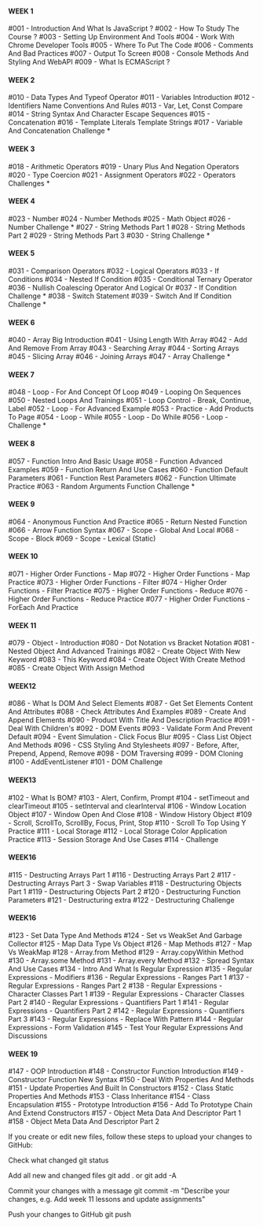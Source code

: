 #### WEEK 1

#001 - Introduction And What Is JavaScript ?
#002 - How To Study The Course ?
#003 - Setting Up Environment And Tools
#004 - Work With Chrome Developer Tools
#005 - Where To Put The Code
#006 - Comments And Bad Practices
#007 - Output To Screen
#008 - Console Methods And Styling And WebAPI
#009 - What Is ECMAScript ?

#### WEEK 2

#010 - Data Types And Typeof Operator
#011 - Variables Introduction
#012 - Identifiers Name Conventions And Rules
#013 - Var, Let, Const Compare
#014 - String Syntax And Character Escape Sequences
#015 - Concatenation
#016 - Template Literals Template Strings
#017 - Variable And Concatenation Challenge \*

#### WEEK 3

#018 - Arithmetic Operators
#019 - Unary Plus And Negation Operators
#020 - Type Coercion
#021 - Assignment Operators
#022 - Operators Challenges \*

#### WEEK 4

#023 - Number
#024 - Number Methods
#025 - Math Object
#026 - Number Challenge \*
#027 - String Methods Part 1
#028 - String Methods Part 2
#029 - String Methods Part 3
#030 - String Challenge \*

#### WEEK 5

#031 - Comparison Operators
#032 - Logical Operators
#033 - If Conditions
#034 - Nested If Condition
#035 - Conditional Ternary Operator
#036 - Nullish Coalescing Operator And Logical Or
#037 - If Condition Challenge \*
#038 - Switch Statement
#039 - Switch And If Condition Challenge \*

#### WEEK 6

#040 - Array Big Introduction
#041 - Using Length With Array
#042 - Add And Remove From Array
#043 - Searching Array
#044 - Sorting Arrays
#045 - Slicing Array
#046 - Joining Arrays
#047 - Array Challenge \*

#### WEEK 7

#048 - Loop - For And Concept Of Loop
#049 - Looping On Sequences
#050 - Nested Loops And Trainings
#051 - Loop Control - Break, Continue, Label
#052 - Loop - For Advanced Example
#053 - Practice - Add Products To Page
#054 - Loop - While
#055 - Loop - Do While
#056 - Loop - Challenge \*

#### WEEK 8

#057 - Function Intro And Basic Usage
#058 - Function Advanced Examples
#059 - Function Return And Use Cases
#060 - Function Default Parameters
#061 - Function Rest Parameters
#062 - Function Ultimate Practice
#063 - Random Arguments Function Challenge \*

#### WEEK 9

#064 - Anonymous Function And Practice
#065 - Return Nested Function
#066 - Arrow Function Syntax
#067 - Scope - Global And Local
#068 - Scope - Block
#069 - Scope - Lexical (Static)

#### WEEK 10

#071 - Higher Order Functions - Map
#072 - Higher Order Functions - Map Practice
#073 - Higher Order Functions - Filter
#074 - Higher Order Functions - Filter Practice
#075 - Higher Order Functions - Reduce
#076 - Higher Order Functions - Reduce Practice
#077 - Higher Order Functions - ForEach And Practice

#### WEEK 11

#079 - Object - Introduction
#080 - Dot Notation vs Bracket Notation
#081 - Nested Object And Advanced Trainings
#082 - Create Object With New Keyword
#083 - This Keyword
#084 - Create Object With Create Method
#085 - Create Object With Assign Method

#### WEEK12

#086 - What Is DOM And Select Elements
#087 - Get Set Elements Content And Attributes
#088 - Check Attributes And Examples
#089 - Create And Append Elements
#090 - Product With Title And Description Practice
#091 - Deal With Children's
#092 - DOM Events
#093 - Validate Form And Prevent Default
#094 - Event Simulation - Click Focus Blur
#095 - Class List Object And Methods
#096 - CSS Styling And Stylesheets
#097 - Before, After, Prepend, Append, Remove
#098 - DOM Traversing
#099 - DOM Cloning
#100 - AddEventListener
#101 - DOM Challenge

#### WEEK13

#102 - What Is BOM?
#103 - Alert, Confirm, Prompt
#104 - setTimeout and clearTimeout
#105 - setInterval and clearInterval
#106 - Window Location Object
#107 - Window Open And Close
#108 - Window History Object
#109 - Scroll, ScrollTo, ScrollBy, Focus, Print, Stop
#110 - Scroll To Top Using Y Practice
#111 - Local Storage
#112 - Local Storage Color Application Practice
#113 - Session Storage And Use Cases
#114 - Challenge

#### WEEK16

#115 - Destructing Arrays Part 1
#116 - Destructing Arrays Part 2
#117 - Destructing Arrays Part 3 - Swap Variables
#118 - Destructuring Objects Part 1
#119 - Destructuring Objects Part 2
#120 - Destructuring Function Parameters
#121 - Destructuring extra
#122 - Destructuring Challenge

#### WEEK16

#123 - Set Data Type And Methods
#124 - Set vs WeakSet And Garbage Collector
#125 - Map Data Type Vs Object
#126 - Map Methods
#127 - Map Vs WeakMap
#128 - Array.from Method
#129 - Array.copyWithin Method
#130 - Array.some Method
#131 - Array.every Method
#132 - Spread Syntax And Use Cases
#134 - Intro And What Is Regular Expression
#135 - Regular Expressions - Modifiers
#136 - Regular Expressions - Ranges Part 1
#137 - Regular Expressions - Ranges Part 2
#138 - Regular Expressions - Character Classes Part 1
#139 - Regular Expressions - Character Classes Part 2
#140 - Regular Expressions - Quantifiers Part 1
#141 - Regular Expressions - Quantifiers Part 2
#142 - Regular Expressions - Quantifiers Part 3
#143 - Regular Expressions - Replace With Pattern
#144 - Regular Expressions - Form Validation
#145 - Test Your Regular Expressions And Discussions

#### WEEK 19

#147 - OOP Introduction
#148 - Constructor Function Introduction
#149 - Constructor Function New Syntax
#150 - Deal With Properties And Methods
#151 - Update Properties And Built In Constructors
#152 - Class Static Properties And Methods
#153 - Class Inheritance
#154 - Class Encapsulation
#155 - Prototype Introduction
#156 - Add To Prototype Chain And Extend Constructors
#157 - Object Meta Data And Descriptor Part 1
#158 - Object Meta Data And Descriptor Part 2

<!--Uploading to github  -->

If you create or edit new files, follow these steps to upload your changes to GitHub:

Check what changed
git status

Add all new and changed files
git add . or git add -A

Commit your changes with a message
git commit -m "Describe your changes, e.g. Add week 11 lessons and update assignments"

Push your changes to GitHub
git push
